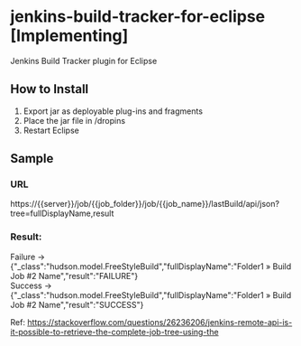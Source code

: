 # jenkins-build-tracker-for-eclipse [Implementing]
Jenkins Build Tracker plugin for Eclipse  
  
## How to Install
1. Export jar as deployable plug-ins and fragments
2. Place the jar file in <eclipse>/dropins
3. Restart Eclipse

## Sample 
### URL
https://{{server}}/job/{{job_folder}}/job/{{job_name}}/lastBuild/api/json?tree=fullDisplayName,result  

### Result:
Failure -> {"_class":"hudson.model.FreeStyleBuild","fullDisplayName":"Folder1 » Build Job #2 Name","result":"FAILURE"}  
Success -> {"_class":"hudson.model.FreeStyleBuild","fullDisplayName":"Folder1 » Build Job #2 Name","result":"SUCCESS"}  

Ref: https://stackoverflow.com/questions/26236206/jenkins-remote-api-is-it-possible-to-retrieve-the-complete-job-tree-using-the
